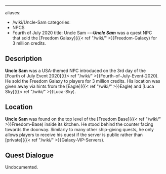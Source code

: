 ---
aliases:
- /wiki/Uncle-Sam
categories:
- NPCS
- Fourth of July 2020
title: Uncle Sam
---**_Uncle Sam_** was a quest NPC that sold the [Freedom Galaxy]({{< ref "/wiki/" >}}Freedom-Galaxy) for 3 million credits.  

## Description

**Uncle Sam** was a USA-themed NPC introduced on the 3rd day of the [Fourth of July Event 2020]({{< ref "/wiki/" >}}Fourth-of-July-Event-2020). He sold the Freedom Galaxy to players for 3 million credits. His location was given away via hints from the [Eagle]({{< ref "/wiki/" >}}Eagle) and [Luca Sky]({{< ref "/wiki/" >}}Luca-Sky).

## Location

**Uncle Sam** was found on the top level of the [Freedom Base]({{< ref "/wiki/" >}}Freedom-Base) inside its kitchen. He stood behind the counter facing towards the doorway. Similarly to many other ship-giving quests, he only allows players to receive his quest if the server is public rather than [private]({{< ref "/wiki/" >}}Galaxy-VIP-Servers).

## Quest Dialogue 

Undocumented.